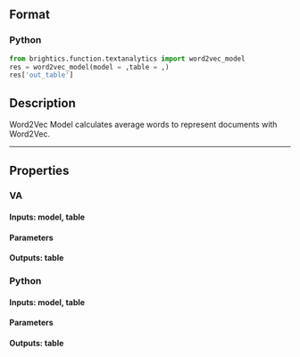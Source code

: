 ## Format
### Python
```python
from brightics.function.textanalytics import word2vec_model
res = word2vec_model(model = ,table = ,)
res['out_table']
```

## Description
Word2Vec Model calculates average words to represent documents with Word2Vec.

---

## Properties
### VA
#### Inputs: model, table

#### Parameters


#### Outputs: table

### Python
#### Inputs: model, table

#### Parameters


#### Outputs: table

